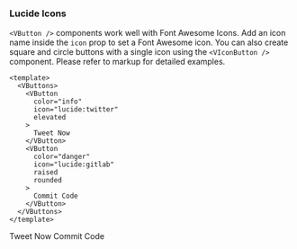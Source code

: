 ### Lucide Icons

`<VButton />` components work well with Font Awesome Icons.
Add an icon name inside the `icon` prop to set a Font Awesome icon.
You can also create square and circle buttons with a single icon
using the `<VIconButton />` component.
Please refer to markup for detailed examples.

<!--code-->

```vue
<template>
  <VButtons>
    <VButton
      color="info"
      icon="lucide:twitter"
      elevated
    >
      Tweet Now
    </VButton>
    <VButton
      color="danger"
      icon="lucide:gitlab"
      raised
      rounded
    >
      Commit Code
    </VButton>
  </VButtons>
</template>
```

<!--/code-->

<!--example-->

<VButtons>
  <VButton color="info" icon="lucide:twitter" elevated>
      Tweet Now
  </VButton>
  <VButton color="danger" icon="lucide:gitlab" raised rounded>
      Commit Code
  </VButton>
</VButtons>

<!--/example-->
